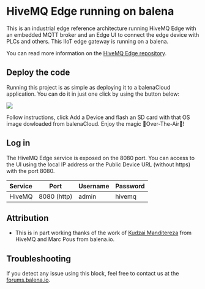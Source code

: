 # HiveMQ Edge running on balena

This is an industrial edge reference architecture running HiveMQ Edge with an embedded MQTT broker and an Edge UI to connect the edge device with PLCs and others. This IIoT edge gateway is running on a balena.

You can read more information on the [HiveMQ Edge repository](https://github.com/hivemq/hivemq-edge).


## Deploy the code

Running this project is as simple as deploying it to a balenaCloud application. You can do it in just one click by using the button below:

[![](https://www.balena.io/deploy.png)](https://dashboard.balena-cloud.com/deploy?repoUrl=https://github.com/mpous/hivemq-edge-balena)

Follow instructions, click Add a Device and flash an SD card with that OS image dowloaded from balenaCloud. Enjoy the magic 🌟Over-The-Air🌟!

## Log in

The HiveMQ Edge service is exposed on the 8080 port. You can access to the UI using the local IP address or the Public Device URL (without https) with the port 8080.

|Service|Port|Username|Password|
|:--|---|---|---|
|HiveMQ|8080 (http)|admin|hivemq|


## Attribution

- This is in part working thanks of the work of [Kudzai Manditereza](https://github.com/kmanditereza) from HiveMQ and Marc Pous from balena.io.


## Troubleshooting

If you detect any issue using this block, feel free to contact us at the [forums.balena.io](https://forums.balena.io).

